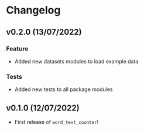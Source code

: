 # Changelog

<!--next-version-placeholder-->

## v0.2.0 (13/07/2022)

### Feature

- Added new datasets modules to load example data

### Tests

- Added new tests to all package modules

## v0.1.0 (12/07/2022)

- First release of `word_text_counter`!